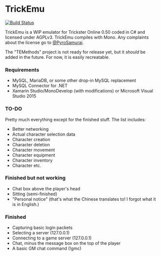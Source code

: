 # TrickEmu
[![Build Status](https://travis-ci.org/iceblade112/TrickEmu.svg?branch=master)](https://travis-ci.org/iceblade112/TrickEmu)

TrickEmu is a WIP emulator for Trickster Online 0.50 coded in C# and licensed under AGPLv3. TrickEmu compiles with Mono. Any complaints about the license go to [@PyroSamurai](https://github.com/PyroSamurai).

The "TEMethods" project is not ready for release yet, but it *should* be added in the future. For now, it is easily recreatable.

### Requirements
* MySQL, MariaDB, or some other drop-in MySQL replacement
* MySQL Connector for .NET
* Xamarin Studio/MonoDevelop (with modifications) or Microsoft Visual Studio 2015

### TO-DO
Pretty much everything except for the finished stuff. The list includes:
* Better networking
* Actual character selection data
* Character creation
* Character deletion
* Character movement
* Character equipment
* Character inventory
* Character etc.

### Finished but not working
* Chat box above the player's head
* Sitting (semi-finished)
* "Personal notice" (that's what the Chinese translates to! I forgot what it is in English.)

### Finished
* Capturing basic login packets
* Selecting a server (127.0.0.1)
* Connecting to a game server (127.0.0.1)
* Chat, minus the message box on the top of the player
* A basic GM chat command (!gmc)
